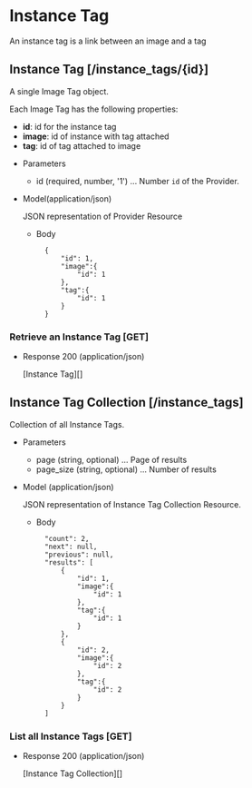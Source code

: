 # Instance Tag
An instance tag is a link between an image and a tag

## Instance Tag [/instance_tags/{id}]
A single Image Tag object.

Each Image Tag has the following properties:

- **id**: id for the instance tag
- **image**: id of instance with tag attached
- **tag**: id of tag attached to image


+ Parameters
    + id (required, number, '1') ... Number `id` of the Provider.

+ Model(application/json)

    JSON representation of Provider Resource

    + Body

            {
                "id": 1,
                "image":{
                    "id": 1
                },
                "tag":{
                    "id": 1
                }
            }


### Retrieve an Instance Tag [GET]
+ Response 200 (application/json)

    [Instance Tag][]

## Instance Tag Collection [/instance_tags]
Collection of all Instance Tags.

+ Parameters
    + page (string, optional) ... Page of results
    + page_size (string, optional) ... Number of results

+ Model (application/json)

    JSON representation of Instance Tag Collection Resource.

    + Body

            "count": 2,
            "next": null,
            "previous": null,
            "results": [
                {
                    "id": 1,
                    "image":{
                        "id": 1
                    },
                    "tag":{
                        "id": 1
                    }
                },
                {
                    "id": 2,
                    "image":{
                        "id": 2
                    },
                    "tag":{
                        "id": 2
                    }
                }
            ]

### List all Instance Tags [GET]
+ Response 200 (application/json)

    [Instance Tag Collection][]
